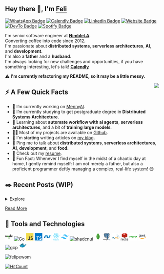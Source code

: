 <h2>Hey there 👋, I'm <a href="https://felipewom.dev/">Feli</a></h2>
<p><a href="https://wa.me/5548996132214"><img src="https://img.shields.io/badge/WhatsApp-25D366?logo=whatsapp&amp;logoColor=fff&amp;style=for-the-badge" alt="WhatsApp Badge"></a> <a href="https://calendly.com/felipewom"><img src="https://img.shields.io/badge/Calendly-006BFF?logo=calendly&amp;logoColor=fff&amp;style=for-the-badge" alt="Calendly Badge"></a> <a href="https://www.linkedin.com/in/felipewom/"><img src="https://img.shields.io/badge/-@felipewom-0077B5?style=for-the-badge&amp;labelColor=0077B5&amp;logo=LinkedIn&amp;link=https://www.linkedin.com/in/felipewom/" alt="LinkedIn Badge"></a> <a href="https://felipewom.dev"><img src="https://img.shields.io/badge/-felipewom.dev-4E69C8?style=for-the-badge&amp;labelColor=4E69C8&amp;logo=Firefox&amp;link=https://felipewom.dev" alt="Website Badge"></a> <a href="https://dev.to/felipewom"><img src="https://img.shields.io/badge/-@felipewom-0A0A0A?style=for-the-badge&amp;labelColor=0A0A0A&amp;logo=dev.to&amp;link=https://dev.to/felipewom" alt="DevTo Badge"></a> <a href="https://open.spotify.com/user/12150073684"><img src="https://img.shields.io/badge/-@felipewom-1ED760?style=for-the-badge&amp;labelColor=fff&amp;logo=Spotify&amp;link=https://open.spotify.com/user/12150073684" alt="Spotify Badge"></a></p>
<p>I'm senior software engineer at <strong><a href="https://nimble.la/">NimbleLA</a></strong>.<br>
Converting coffee into code since 2012.<br>
I'm passionate about <strong>distributed systems</strong>, <strong>serverless architectures</strong>, <strong>AI</strong>, and <strong>development</strong>.<br>
I'm also a <strong>father</strong> and a <strong>husband</strong>.<br>
I'm always looking for new challenges and opportunities, if you have something interesting, let's talk! <strong><a href="https://calendly.com/felipewom">Calendly</a></strong></p>
<p>⚠️ <strong>I'm currently refactoring my README, so it may be a little messy.</strong></p>
<img align="right" src="https://media1.giphy.com/media/qgQUggAC3Pfv687qPC/giphy.gif" />
<h2>⚡️ A Few Quick Facts</h2>
<ul>
<li>🔭 I’m currently working on <a href="https://menny.ai">MennyAI</a>.</li>
<li>🌱 I’m currently studying to get postgraduate degree in <strong>Distributed Systems Architecture</strong>.</li>
<li>🧐 Learning about <strong>automate workflow with ai agents</strong>, <strong>serverless architectures</strong>, and a bit of <strong>training large models</strong>.</li>
<li>👨‍💻 Most of my projects are available on <a href="https://github.com/felipewom">Github</a>.</li>
<li>📝 I'm <del>starting</del> writing articles on <a href="https://felipewom.dev">my blog</a>.</li>
<li>💬 Ping me to talk about <strong>distributed systems</strong>, <strong>serverless architectures</strong>, <strong>AI</strong>, <strong>development</strong>, and <strong>food</strong>.</li>
<li>📙 Check out my <a href="https://www.linkedin.com/ambry/?x-li-ambry-ep=AQLy_tN9uZkERgAAAY-NRuu0-kzLr_IRkWgPKiHRuSEko6s7Cowbf3j3qjGiqrqSHczMGJBdhKBbLEeQK-cD3yQP1oa2hCTs7VCFCq7LYOMXsfupKW_yVyS4Rj_adChV-dTw0OT6W2YLDKZsr-cssQvxu4Z3if8BumfoygqNiSu7hEBxjVCuBze8r64qq5HWBJI-NQl6vQX3ZVEqsxgfd29uK1L-C4aauGCoMNxELeiBMWsufcgqnDxnBm9D-anV7giWemQoFHaOYZozIMem8GPaxnQhRkIuDfaBhCZxWgAOCJD7NSsHj7cwHK5ZHs8Anh226DIyodVTvXhaQix5dE3uK89JysTvfHXW6Bip75MAgwaJuNTOmC1EO7ooNJKtdkNIxtMLg-sG4gnuFv4NuDQUL8yImuI81XDFrftR2Y5C1Z8jigfC5btWjDSO8JvykE_3-FJH7WVYkOf2G_DRyvE967YkmxMhr4RbF6Sd2J1drorCmBMTF-4HppLVxKCOkwkuVXULoj8VPvhtWawFvTLl0P9zOaOj01f94ggfhTJVYKZz5r-UAwiOcuRWsEhA52LP&amp;x-ambry-um-filename=FelipeMoura-Resume.pdf">resume</a>.</li>
<li>🎉 Fun Fact: Whenever I find myself in the midst of a chaotic day at home, I gently remind myself: I am not merely a father, but also a proficient programmer deftly managing a complex, real-life system! 😊</li>
</ul>
<h2>✒️ Recent Posts (WIP)</h2>
<details>
    <summary>Explore</summary>
</details>
<p><a target="_blank" href="https://felipewom.dev">Read More</a></p>
<h2>🚀 Tools and Technologies</h2>
<p align="left">
<img src="https://raw.githubusercontent.com/devicons/devicon/master/icons/nodejs/nodejs-original-wordmark.svg" alt="nodejs" width="25" height="25" />
<img src="https://cdn.jsdelivr.net/gh/devicons/devicon/icons/go/go-original.svg" alt="Go" width="25" height="25" />
<img src="https://raw.githubusercontent.com/devicons/devicon/master/icons/javascript/javascript-original.svg" alt="javascript" width="25" height="25" />
<img src="https://raw.githubusercontent.com/devicons/devicon/master/icons/typescript/typescript-original.svg" alt="typescript" width="25" height="25" />
<img src="https://raw.githubusercontent.com/devicons/devicon/master/icons/dot-net/dot-net-original.svg" alt=".NET" width="25" height="25" />
<img src="https://raw.githubusercontent.com/devicons/devicon/master/icons/react/react-original-wordmark.svg" alt="react" width="25" height="25" />
<img src="https://raw.githubusercontent.com/devicons/devicon/master/icons/tailwindcss/tailwindcss-original.svg" alt="tailwindcss" width="25" height="25" />
<img src="https://seeklogo.com/images/S/shadcn-ui-logo-EF735EC0E5-seeklogo.com.png" alt="shadcnui" width="25" height="25" />
<img src="https://raw.githubusercontent.com/devicons/devicon/master/icons/mongodb/mongodb-original.svg" alt="mongodb" width="25" height="25" />
<img src="https://raw.githubusercontent.com/devicons/devicon/master/icons/postgresql/postgresql-original-wordmark.svg" alt="postgresql" width="25" height="25" />
<img src="https://raw.githubusercontent.com/devicons/devicon/master/icons/mysql/mysql-original-wordmark.svg" alt="mysql" width="25" height="25" />
<img src="https://raw.githubusercontent.com/devicons/devicon/master/icons/redis/redis-original-wordmark.svg" alt="redis" width="25" height="25" />
<img src="https://raw.githubusercontent.com/devicons/devicon/master/icons/nginx/nginx-original.svg" alt="nginx" width="25" height="25" />
<img src="https://raw.githubusercontent.com/github/explore/80688e429a7d4ef2fca1e82350fe8e3517d3494d/topics/aws/aws.png" alt="aws" width="25" height="25" />
<img src="https://www.vectorlogo.zone/logos/google_cloud/google_cloud-icon.svg" alt="gcp" width="25" height="25" />
<img src="https://raw.githubusercontent.com/devicons/devicon/master/icons/docker/docker-original.svg" alt="Docker" width="25" height="25" />
</p>
<img src="https://github-readme-stats.vercel.app/api?username=felipewom&show_icons=true&count_private=true" alt="felipewom" />
<p><a href="http://hits.dwyl.com/felipewom/felipewom/felipewom.svg?style=flat-square"><img src="https://hits.dwyl.com/felipewom/felipewom/felipewom.svg?style=flat-square" alt="HitCount"></a></p>
